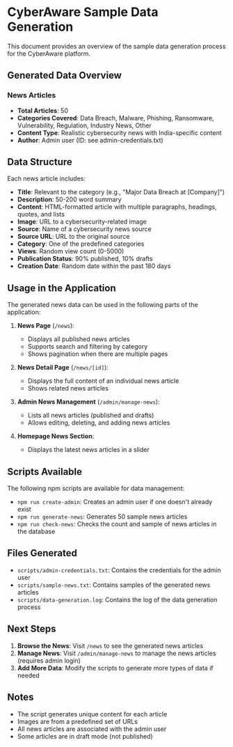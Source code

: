 # CyberAware Sample Data Generation

This document provides an overview of the sample data generation process for the CyberAware platform.

## Generated Data Overview

### News Articles
- **Total Articles**: 50
- **Categories Covered**: Data Breach, Malware, Phishing, Ransomware, Vulnerability, Regulation, Industry News, Other
- **Content Type**: Realistic cybersecurity news with India-specific content
- **Author**: Admin user (ID: see admin-credentials.txt)

## Data Structure

Each news article includes:
- **Title**: Relevant to the category (e.g., "Major Data Breach at [Company]")
- **Description**: 50-200 word summary
- **Content**: HTML-formatted article with multiple paragraphs, headings, quotes, and lists
- **Image**: URL to a cybersecurity-related image
- **Source**: Name of a cybersecurity news source
- **Source URL**: URL to the original source
- **Category**: One of the predefined categories
- **Views**: Random view count (0-5000)
- **Publication Status**: 90% published, 10% drafts
- **Creation Date**: Random date within the past 180 days

## Usage in the Application

The generated news data can be used in the following parts of the application:

1. **News Page** (`/news`): 
   - Displays all published news articles
   - Supports search and filtering by category
   - Shows pagination when there are multiple pages

2. **News Detail Page** (`/news/[id]`): 
   - Displays the full content of an individual news article
   - Shows related news articles

3. **Admin News Management** (`/admin/manage-news`):
   - Lists all news articles (published and drafts)
   - Allows editing, deleting, and adding news articles

4. **Homepage News Section**:
   - Displays the latest news articles in a slider

## Scripts Available

The following npm scripts are available for data management:

- `npm run create-admin`: Creates an admin user if one doesn't already exist
- `npm run generate-news`: Generates 50 sample news articles
- `npm run check-news`: Checks the count and sample of news articles in the database

## Files Generated

- `scripts/admin-credentials.txt`: Contains the credentials for the admin user
- `scripts/sample-news.txt`: Contains samples of the generated news articles
- `scripts/data-generation.log`: Contains the log of the data generation process

## Next Steps

1. **Browse the News**: Visit `/news` to see the generated news articles
2. **Manage News**: Visit `/admin/manage-news` to manage the news articles (requires admin login)
3. **Add More Data**: Modify the scripts to generate more types of data if needed

## Notes

- The script generates unique content for each article
- Images are from a predefined set of URLs
- All news articles are associated with the admin user
- Some articles are in draft mode (not published)
